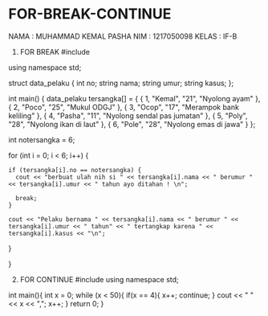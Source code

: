 # FOR-BREAK-CONTINUE
NAMA : MUHAMMAD KEMAL PASHA
NIM : 1217050098
KELAS : IF-B

1. FOR BREAK
#include <iostream>

using namespace std;

struct data_pelaku {
  int no;
  string nama;
  string umur;
  string kasus;
};

int main() {
  data_pelaku tersangka[] = {
    {
      1,
      "Kemal",
      "21",
      "Nyolong ayam"
    },
    {
      2,
      "Poco",
      "25",
      "Mukul ODGJ"
    },
    {
      3,
      "Ocop",
      "17",
      "Merampok bank keliling"
    },
    {
      4,
      "Pasha",
      "11",
      "Nyolong sendal pas jumatan"
    },
    {
      5,
      "Poly",
      "28",
      "Nyolong ikan di laut"
    },
    {
      6,
      "Pole",
      "28",
      "Nyolong emas di jawa"
    }
  };

  int notersangka = 6;

  

  for (int i = 0; i < 6; i++) {

    if (tersangka[i].no == notersangka) {
      cout << "berbuat ulah nih si " << tersangka[i].nama << " berumur " << tersangka[i].umur << " tahun ayo ditahan ! \n";

      break;
    }

    cout << "Pelaku bernama " << tersangka[i].nama << " berumur " << tersangka[i].umur << " tahun" << " tertangkap karena " << tersangka[i].kasus << "\n";
  }

}
                                                                                                                                                     
 2. FOR CONTINUE
#include <iostream>
using namespace std;

int main(){
    int x = 0;
    while (x < 50){
        if(x == 4){
              x++;
              continue;
        }
        cout << " " << x << ",";
        x++;
    }
    return 0;
}
